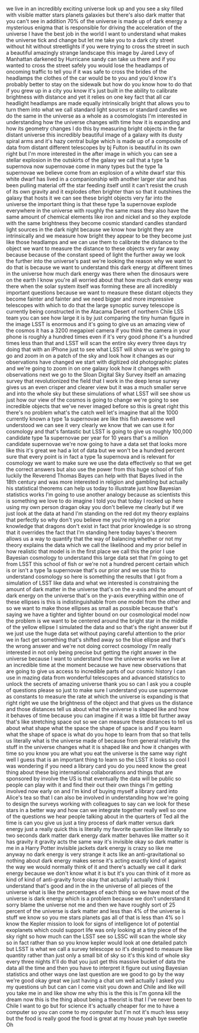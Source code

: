 
we live in an incredibly exciting
universe look up and you see a sky
filled with visible matter stars planets
galaxies but there&#39;s also dark matter
that you can&#39;t see
in addition 70% of the universe is made
up of dark energy a mysterious enigma
that is responsible for driving the
acceleration of the universe I have the
best job in the world I want to
understand what makes the universe tick
and change but let me take you to a dark
city street without hit without
streetlights if you were trying to cross
the street in such a beautiful amazingly
strange landscape this image by Jared
Levy of Manhattan darkened by Hurricane
sandy can take us there and if you
wanted to cross the street safely you
would lose the headlamps of oncoming
traffic to tell you if it was safe to
cross the brides of the headlamps the
clothes of the car would be to you and
you&#39;d know it&#39;s probably better to stay
on the sidewalk but how do you know how
to do that if you grew up in a city you
know it&#39;s just built in the ability to
calibrate brightness with distance and
yet it relies on one key fact that all
car headlight headlamps are made equally
intrinsically bright that allows you to
turn them into what we call standard
light sources or standard candles we do
the same in the universe as a whole as a
cosmologists I&#39;m interested in
understanding how the universe changes
with time how it is expanding and how
its geometry changes I do this by
measuring bright objects in the far
distant universe this incredibly
beautiful image of a galaxy with its
dusty spiral arms and it&#39;s hazy central
bulge which is made up of a composite of
data from distant different telescopes
by bj Fulton is beautiful in its own
right but I&#39;m more interested in the
after image
in which you can see a stellar explosion
in the outskirts of the galaxy we call
that a type 1a supernova now supernovae
come in many types but the type 1a
supernovae we believe come from an
explosion of a white dwarf star this
white dwarf has lived in a companionship
with another larger star and has been
pulling material off the star feeding
itself until it can&#39;t resist the crush
of its own gravity and it explodes often
brighter than so that it outshines the
galaxy that hosts it we can see these
bright objects very far into the
universe the important thing is that
these type 1a supernovae explode
everywhere in the universe with roughly
the same mass they also have the same
amount of chemical elements like iron
and nickel and so they explode with the
same brightness they become cosmic
standard candles standard light sources
in the dark night because we know how
bright they are intrinsically and we
measure how bright they appear to be
they become just like those headlamps
and we can use them to calibrate the
distance to the object we want to
measure the distance to these objects
very far away because because of the
constant speed of light the further away
we look the further into the universe&#39;s
past we&#39;re looking the reason why we
want to do that is because we want to
understand this dark energy at different
times in the universe how much dark
energy was there when the dinosaurs were
on the earth I know you&#39;re all worried
about that how much dark energy was
there when the solar system itself was
forming these are all incredibly
important questions because we want to
measure these distant objects they
become fainter and fainter and we need
bigger and more impressive telescopes
with which to do that the large synoptic
survey telescope is currently being
constructed in the Atacama Desert of
northern Chile LSS team you can see how
large it is by just comparing the tiny
human figure in the image LSST is
enormous and it&#39;s going to give us an
amazing view of the cosmos it has a 3200
megapixel camera
if you think the camera in your phone is
roughly a hundred times even if it&#39;s
very good phone it&#39;s a hundred times
less than that and LSST will scan the
entire sky every three days try doing
that with an iPhone just to see what
LSST will show us we&#39;re going to go and
zoom in on a patch of the sky and look
how it changes as our observations have
changed
we start with digitized old photographic
plates and we&#39;re going to zoom in on one
galaxy look how it changes with
observations next we go to the Sloan
Digital Sky Survey itself an amazing
survey that revolutionized the field
that I work in the deep lense survey
gives us an even crisper and clearer
view but it was a much smaller serve and
into the whole sky but these simulations
of what LSST will see show us just how
our view of the cosmos is going to
change we&#39;re going to see incredible
objects that we&#39;ve never imaged before
so this is great right this there&#39;s no
problem what&#39;s the catch well let&#39;s
imagine that all the 1000 currently
known a type 1a supernovae are like this
fish awesome well understood we can see
it very clearly we know that we can use
it for cosmology and that&#39;s fantastic
but LSST is going to give us roughly
100,000 candidate type 1a supernovae per
year for 10 years that&#39;s a million
candidate supernovae we&#39;re now going to
have a data set that looks more like
this it&#39;s great we had a lot of data but
we won&#39;t be a hundred percent sure that
every point is in fact a type 1a
supernova and is relevant for cosmology
we want to make sure we use the data
effectively so that we get the correct
answers but also use the power from this
huge school of fish luckily the Reverend
Thomas Bayes can help with that Bayes
lived in the 18th century and was more
interested in religion and gambling but
actually his statistical theorems can
help us today to illustrate just how
Bayesian statistics works I&#39;m going to
use another analogy because as
scientists this is something we love to
do imagine I told you that today I
rocked up here using my own person
dragan okay you don&#39;t believe me clearly
but if we just look at the data at hand
I&#39;m standing on the red dot my theory
explains that perfectly so why don&#39;t you
believe me you&#39;re relying on a prior
knowledge that dragons don&#39;t exist in
fact that prior knowledge is so strong
that it overrides the fact that I&#39;m
standing here today
bayes&#39;s theorem allows us a way to
quantify that the way of balancing
whether or not my theory explains the
data which we call the likelihood and my
prior belief in how realistic that model
is in the first place
we call this the prior I use Bayesian
cosmology to understand this large data
set that I&#39;m going to get from LSST this
school of fish or we&#39;re not a hundred
percent certain which is or isn&#39;t a type
1a supernovae that&#39;s our prior and we
use this to understand cosmology so here
is something the results that I got from
a simulation of LSST like data and what
we interested is constraining the amount
of dark matter in the universe that&#39;s on
the x-axis and the amount of dark energy
on the universe that&#39;s on the y-axis
everything within one of these ellipses
is this is indistinguishable from one
model from the other and so we want to
make those ellipses as small as possible
because that&#39;s saying we have a tighter
and tighter bound on our cosmological
model now the problem is we want to be
centered around the bright star in the
middle of the yellow ellipse I simulated
the data and so that&#39;s the right answer
but if we just use the huge data set
without paying careful attention to the
prior we in fact get something that&#39;s
shifted away so the blue ellipse and
that&#39;s the wrong answer and we&#39;re not
doing correct cosmology I&#39;m really
interested in not only being precise but
getting the right answer in the universe
because I want to understand how the
universe works we live at an incredible
time at the moment because we have new
observations that are going to give us
access to incredible parts of our cosmic
history I can use in mazing data from
wonderful telescopes and advanced
statistics to unlock the secrets of
amazing universe thank you
so can I ask you a couple of questions
please so just to make sure I understand
you use supernovae as constants to
measure the rate at which the universe
is expanding is that right right we use
the brightness of the object and that
gives us the distance and those
distances tell us about what the
universe is shaped like and how it
behaves of time because you can imagine
if it was a little bit further away
that&#39;s like stretching space out so we
can measure these distances to tell us
about what shape what the space the
shape of space is and if you learn what
the shape of space is what do you hope
to learn from that so that tells us
literally what is the universe made of
because from general relativity the
stuff in the universe changes what it is
shaped like and how it changes with time
so you know you are what you eat the
universe is the same way right well I
guess that is an important thing to
learn
so the LSST it looks so cool I was
wondering if you need a library card you
do you need know the great thing about
these big international collaborations
and things that are sponsored by involve
the US is that eventually the data will
be public so people can play with it and
find their out their own things I&#39;m
getting involved now early on and I&#39;m
kind of buying myself a library card
into Alice&#39;s tea so that I can also be
involved in understanding how we&#39;re
going to design the surveys working with
colleagues to say can we look for these
stars in a better way and how can we
integrate together really well so one of
the questions we hear people talking
about in the quarters of Ted all the
time is can you give us just a tiny
process of dark matter versus dark
energy just a really quick this is
literally my favorite question like
literally so two seconds dark matter
dark energy dark matter behaves like
matter so it has gravity it
gravity acts the same way it&#39;s invisible
okay so dark matter is me in a Harry
Potter invisible jackets dark energy is
crazy so like me anyway no dark energy
is very strange it acts like an
anti-gravitational
so nothing about dark energy makes sense
it&#39;s acting exactly kind of against the
way we would normally think of it and
there&#39;s actually we call it dark energy
because we don&#39;t know what it is but
it&#39;s you can think of it more as kind of
kind of anti-gravity force okay that
actually I actually think I understand
that&#39;s good and in the in the universe
of all pieces of the universe what is
like the percentages of each thing so we
have most of the universe is dark energy
which is a problem because we don&#39;t
understand it
sorry blame the universe not me and then
we have roughly sort of 25 percent of
the universe is dark matter and less
than 4% of the universe is stuff we know
so you me stars planets gas all of that
is less than 4% so I know the Kepler
mission to look for signs of
intelligence lot of potential exoplanets
which could support life was only
looking at a tiny piece of the sky right
so how much can the LSST see so LSSC
will scan the whole sky so in fact
rather than so you know kepler would
look at one detailed patch but LSST is
what we call a survey telescope so it&#39;s
designed to measure like quantity rather
than just only a small bit of sky so
it&#39;s this kind of whole sky every three
nights it&#39;ll do that you just get this
massive bucket of data the data all the
time and then you have to interpret it
figure out using Bayesian statistics and
other ways
one last question are we good to go by
the way we&#39;re good okay great we just
having a chat um well actually I asked
you my questions uh but can can I come
visit you down and Chile and like will
you take me in and like show me why this
is the this is I&#39;m gonna kill the dream
now this is the thing about being a
theorist is that I I&#39;ve never been to
Chile I want to go but for science it&#39;s
actually cheaper for me to have a
computer so you can come to my computer
but I&#39;m not
it&#39;s much less sexy but the food is
really good the food is great at my
house yeah bye sweetie
Oh
